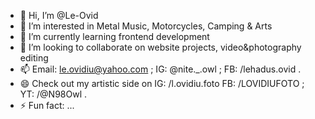 - 👋 Hi, I’m @Le-Ovid
- 👀 I’m interested in Metal Music, Motorcycles, Camping & Arts
- 🌱 I’m currently learning frontend development
- 💞️ I’m looking to collaborate on website projects, video&photography editing
- 📫 Email: le.ovidiu@yahoo.com ; IG: @nite._.owl ; FB: /lehadus.ovid .
- 😄 Check out my artistic side on IG: /l.ovidiu.foto FB: /LOVIDIUFOTO ; YT: /@N98Owl .
- ⚡ Fun fact: ...

<!---
Le-Ovid/Le-Ovid is a ✨ special ✨ repository because its `README.md` (this file) appears on your GitHub profile.
You can click the Preview link to take a look at your changes.
--->
